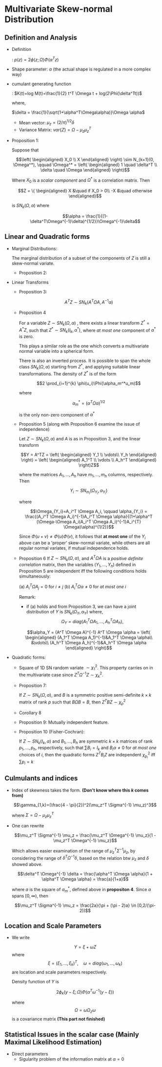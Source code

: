 # Multivariate Skew-normal Distribution

## Definition and Analysis
- Definition
  
  : $p(z) = 2 \phi (z;\Omega) \Phi(\alpha^T z)$
- Shape parameter: $\alpha$ (the actual shape is regulated in a more complex way)
- cumulant generating function

  : $K(t)=log M(t)=\frac{1}{2} t^T \Omega t + log(2\Phi(\delta^Tt))$ 
  
  where,

  $\delta = \frac{1}{\sqrt(1+\alpha^T\Omega\alpha)}\Omega \alpha$

    - Mean vector: $\mu_z = (2/\pi)^{1/2} \delta$
    - Variance Matrix: $var\{Z\} = \Omega - \mu_z \mu_z^T$
- Proposition 1:
  
  Suppose that

    $$\left(
        \begin{aligned}
            X_0 \\
            X
        \end{aligned}
    \right) \sim N_{k+1}(0, \Omega^*), 
    \qquad \Omega^* =  \left(
        \begin{aligned}
            1 \quad \delta^T \\
            \delta \quad \Omega
        \end{aligned}
    \right)$$

    Where $X_0$ is a *scalar component* and $\Omega^*$ is a correlation matrix. Then

    $$Z = \{
        \begin{aligned}
            X  &\quad if X_0 > 0\\
            -X &\quad otherwise
        \end{aligned}$$

    is $SN_{k}(\Omega, \alpha)$ where

    $$\alpha = \frac{1}{(1-\delta^T\Omega^{-1}\delta)^{1/2}}\Omega^{-1}\delta$$

## Linear and Quadratic forms
- Marginal Distributions: 

  The marginal distribution of a subset of the components of $Z$ is still a skew-normal variate.
  - Proposition 2:
   
- Linear Transforms
  - Proposition 3:
    
    $$A^TZ \sim SN_k(A^T \Omega A, A^{-1} \alpha)$$

   - Proposition 4

        For a variable $Z \sim SN_k(\Omega, \alpha)$ , there exists a linear transform $Z^*= A^{*}Z$, such that $Z^* \sim SN_k(I_k, \alpha^*)$, where *at most one* component of $\alpha^{*}$ is zero.  

        This plays a similar role as the one which converts a multivariate normal variable into a spherical form.

        There is also an inverted process. It is possible to span the whole class $SN_k(\Omega, \alpha)$ starting from $Z^{*}$, and applying suitable linear transformations. The density of $Z^{*}$ is of the form

        $$2 \prod_{i=1}^{k} \phi(u_i)\Phi(\alpha_m^*u_m)$$

        where

        $$\alpha^*_m = (\alpha^T \Omega \alpha)^{1/2}$$

        is the only non-zero component of $\alpha^{*}$

    - Proposition 5 (along with Proposition 6 examine the issue of independence)
        
        Let $Z \sim SN_{k}(\Omega, \alpha)$ and $A$ is as in Proposition 3, and the linear transform

        $$Y = A^TZ = 
            \left(
            \begin{aligned}
                Y_1 \\
                \vdots\\
                Y_h
            \end{aligned}
            \right)
            =  \left(
            \begin{aligned}
                A_1^T \\
                \vdots \\
                A_h^T
            \end{aligned}
            \right)Z$$

        where the matrices $A_1, \dots , A_h$ have $m_1, \dots, m_h$ columns, respectively. Then

        $$Y_i \sim SN_{m_i}(\Omega_{Y_i}, \alpha_{Y_i})$$

        where

        $$\Omega_{Y_i}=A_i^T \Omega A_i, \qquad \alpha_{Y_i} = \frac{(A_i^T \Omega A_i)^{-1}A_i^T \Omega \alpha}{(1+\alpha^T (\Omega-\Omega A_i(A_i^T \Omega A_i)^{-1}A_i^{T} \Omega)\alpha)^{1/2}}$$

        Since $\Phi(u+v) \neq \Phi(u)\Phi(v)$, it follows that **at most one** of the $Y_i$ above can be a 'proper' skew-normal variate, while others are all regular normal variates, if mutual independence holds.

    - Proposition 6
        If $Z \sim SN_{k}(\Omega, \alpha)$, and $A^T \Omega A$ is a *positive definite correlation* matrix, then the variables $(Y_1,\dots,Y_h)$ defined in Proposition 5 are independent iff the following conditions holds simultaneously:

        (a) $A_i^T \Omega A_j = 0$ for $i \neq j$
        (b) $A_i^T \Omega \alpha \neq 0$ for *at most one* $i$

        Remark:

        - if (a) holds and from Proposition 3, we can have a joint distribution of $Y$ is $SN_k(\Omega_Y,\alpha_Y)$ where,
        $$\Omega_Y = diag(A_1^T \Omega A_1,\dots,A_h^T \Omega A_h),$$ 
        
        $$\alpha_Y = (A^T \Omega A)^{-1} A^T \Omega \alpha 
            = \left(
            \begin{aligned}
                 (A_1^T \Omega A_1)^{-1}&A_1^T \Omega \alpha\\
                &\vdots\\
                 (A_h^T \Omega A_h)^{-1}&A_h^T \Omega \alpha
            \end{aligned}
            \right)$$

- Quadratic forms:
  - Square of 1D SN random variate $\sim \chi_1^2$. This property carries on in the multivariate case since $Z^T \Omega^{-1} Z \sim \chi_k^2$.
  - Proposition 7:
    
    If $Z \sim SN_k(\Omega, \alpha)$, and $B$ is a symmetric positive semi-definite $k \times k$ matrix of rank $p$ such that $B \Omega B=B$, then $Z^T B Z \sim \chi_p^2$
  - Corollary 8
  - Proposition 9: Mutually independent feature.
  - Proposition 10 (Fisher-Cochran):
    
    If $Z \sim SN_k(I_k, \alpha)$ and $B_1, \dots, B_h$ are symmetric $k \times k$ matrices of rank $p_1,\dots, p_h$, respectively, such that $\sum B_i = I_k$ and $B_i \alpha \neq 0$ for *at most one* choices of $i$, then the quadratic forms $Z^T B_i Z$ are independent $\chi_{p_i}^2$ iff $\sum p_i = k$

## Culmulants and indices
- Index of skewness takes the form. **(Don't know where this $k$ comes from)**
    
    $$\gamma_{1,k}=(\frac{4 - \pi}{2})^2(\mu_z^T \Sigma^{-1} \mu_z)^3$$

    where $\Sigma = \Omega - \mu_z \mu_z^T$

- One can rewrite
    
    $$\mu_z^T \Sigma^{-1} \mu_z = \frac{\mu_z^T \Omega^{-1} \mu_z}{1 - \mu_z^T \Omega^{-1} \mu_z}$$

    Which allows easier examination of the range of $\mu_z^T \Sigma^{-1} \mu_z$, by considering the range of $\delta^T \Omega^{-1} \delta$, based on the relation btw $\mu_z$ and $\delta$ showed above. 
    
    $$\delta^T \Omega^{-1} \delta = \frac{\alpha^T \Omega \alpha}{1 + \alpha^T \Omega \alpha} = \frac{a}{1+a}$$  
    
    where $a$ is the square of  $\alpha_m^*$, defined above in **propositon 4**. Since $a$ spans $[0, \infty)$, then
    
    $$\mu_z^T \Sigma^{-1} \mu_z = \frac{2a}{\pi + (\pi - 2)a} \in [0,2/(\pi-2))$$

## Location and Scale Parameters
- We write
  
  $$ Y = \xi + \omega Z$$
  where
  $$ \xi = (\xi_1,\dots,\xi_k)^T, \quad \omega = diag(\omega_1,\dots,\omega_k)$$
  are location and scale parameters respectively.
  
  Density function of $Y$ is 
  
  $$ 2 \phi_k(y-\xi;\Omega)\Phi(\alpha^T\omega^{-1}(y-\xi))$$ 

  where 
  $$ \Omega = \omega \Omega_z \omega$$
  is a covariance matrix **(This part not finished)**

## Statistical Issues in the scalar case (Mainly Maximal Likelihood Estimation)

- Direct parameters
  - Sigularity problem of the information matrix at $\alpha=0$
